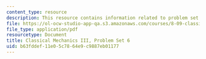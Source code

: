```yaml
---
content_type: resource
description: This resource contains information related to problem set 6.
file: https://ol-ocw-studio-app-qa.s3.amazonaws.com/courses/8-09-classical-mechanics-iii-fall-2014/b63fddef11e05c7864e9c9887eb01177_MIT8_09F14_pset6.pdf
file_type: application/pdf
resourcetype: Document
title: Classical Mechanics III, Problem Set 6
uid: b63fddef-11e0-5c78-64e9-c9887eb01177
---
```

